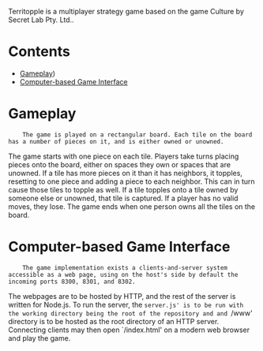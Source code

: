 Territopple is a multiplayer strategy game based on the game Culture by Secret Lab Pty. Ltd..
# Contents
- [Gameplay](https://github.com/radicise/territopple?tab=readme-ov-file#gameplay))
- [Computer-based Game Interface](https://github.com/radicise/territopple?tab=readme-ov-file#computer-based-game-interface)

# Gameplay
        The game is played on a rectangular board. Each tile on the board has a number of pieces on it, and is either owned or unowned.
The game starts with one piece on each tile. Players take turns placing pieces onto the board, either on spaces they own or spaces that are unowned.
If a tile has more pieces on it than it has neighbors, it topples, resetting to one piece and adding a piece to each neighbor.
This can in turn cause those tiles to topple as well. If a tile topples onto a tile owned by someone else or unowned, that tile is captured.
If a player has no valid moves, they lose. The game ends when one person owns all the tiles on the board.

# Computer-based Game Interface
        The game implementation exists a clients-and-server system accessible as a web page, using on the host's side by default the incoming ports 8300, 8301, and 8302.
The webpages are to be hosted by HTTP, and the rest of the server is written for Node.js.
To run the server, the `server.js' is to be run with the working directory being the root of the repository and and `/www' directory is to be hosted as the root directory of an HTTP server.
Connecting clients may then open `/index.html' on a modern web browser and play the game.
